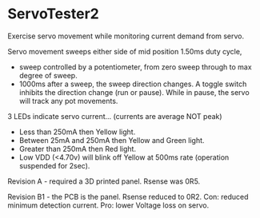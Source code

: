 # ServoTester2

Exercise servo movement while monitoring current demand from servo.

Servo movement sweeps either side of mid position 1.50ms duty cycle,
- sweep controlled by a potentiometer, from zero sweep through to max degree of sweep.
- 1000ms after a sweep, the sweep direction changes. 
A toggle switch inhibits the direction change (run or pause).
 While in pause, the servo will track any pot movements.

3 LEDs indicate servo current... (currents are average NOT peak)
- Less than 250mA then Yellow light.
- Between 25mA and 250mA then Yellow and Green light.
- Greater than 250mA then Red light.
- Low VDD (<4.70v) will blink off Yellow at 500ms rate (operation suspended for 2sec).

Revision A - required a 3D printed panel. Rsense was 0R5.

Revision B1 - the PCB is the panel. 
 Rsense reduced to 0R2. Con: reduced minimum detection current. Pro: lower Voltage loss on servo.
 
